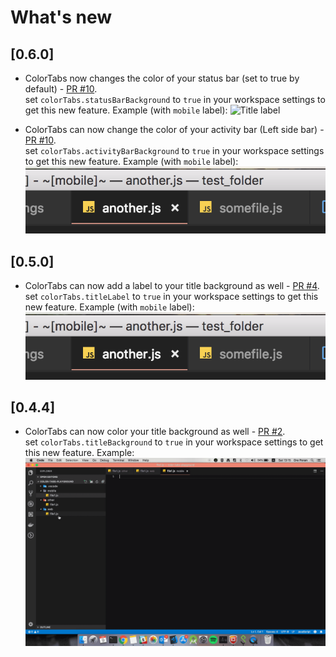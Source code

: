 
# What's new

## [0.6.0]

- ColorTabs now changes the color of your status bar (set to true by default) - [PR #10](https://github.com/oreporan/color-tabs-vscode/pull/10).    
set `colorTabs.statusBarBackground` to `true` in your workspace settings to get this new feature.
Example (with `mobile` label):
![Title label](./docs/color-tabs-6.0.png)

- ColorTabs can now change the color of your activity bar (Left side bar) - [PR #10](https://github.com/oreporan/color-tabs-vscode/pull/10).    
set `colorTabs.activityBarBackground` to `true` in your workspace settings to get this new feature.
Example (with `mobile` label):
![Title label](./docs/color-tabs-5.0.png)

## [0.5.0]

- ColorTabs can now add a label to your title background as well - [PR #4](https://github.com/oreporan/color-tabs-vscode/pull/4).    
set `colorTabs.titleLabel` to `true` in your workspace settings to get this new feature.
Example (with `mobile` label):
![Title label](./docs/color-tabs-5.0.png)


## [0.4.4]

- ColorTabs can now color your title background as well - [PR #2](https://github.com/oreporan/color-tabs-vscode/pull/2).    
set `colorTabs.titleBackground` to `true` in your workspace settings to get this new feature.
Example:
![Title background](./docs/color-tabs-4.4.gif)

